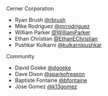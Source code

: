Cerner Corporation

- Ryan Brush [@rbrush]
- Mike Rodriguez [@mrrodriguez]
- William Parker [@WilliamParker]
- Ethan Christian [@EthanEChristian]
- Pushkar Kulkarni [@kulkarnipushkar]

Community

- David Goeke [@dgoeke]
- Dave Dixon [@sparkofreason]
- Baptiste Fontaine [@bfontaine]
- Jose Gomez [@k13gomez]

[@rbrush]: https://github.com/rbrush
[@mrrodriguez]: https://github.com/mrrodriguez
[@WilliamParker]: https://github.com/WilliamParker
[@EthanEChristian]: https://github.com/EthanEChristian
[@kulkarnipushkar]: https://github.com/kulkarnipushkar
[@dgoeke]: https://github.com/dgoeke
[@sparkofreason]: https://github.com/sparkofreason
[@bfontaine]: https://github.com/bfontaine
[@sunilgunisetty]: https://github.com/sunilgunisetty
[@k13gomez]: https://github.com/k13gomez
